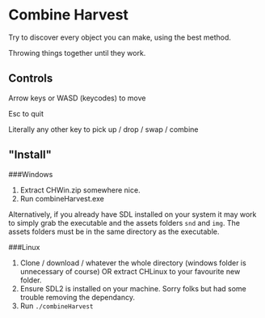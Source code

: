Combine Harvest
===============
Try to discover every object you can make, using the best method.

Throwing things together until they work.

Controls
--------
Arrow keys or WASD (keycodes) to move

Esc to quit

Literally any other key to pick up / drop / swap / combine

"Install"
---------

###Windows

1. Extract CHWin.zip somewhere nice.
2. Run combineHarvest.exe

Alternatively, if you already have SDL installed on your system it may work to simply grab the executable and the assets folders `snd` and `img`. The assets folders must be in the same directory as the executable.

###Linux

1. Clone / download / whatever the whole directory (windows folder is unnecessary of course) OR extract CHLinux to your favourite new folder.
3. Ensure SDL2 is installed on your machine. Sorry folks but had some trouble removing the dependancy. 
2. Run `./combineHarvest`
